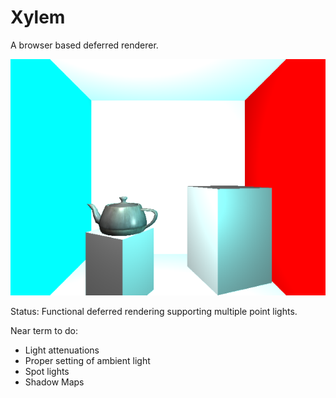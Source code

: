 # Xylem

A browser based deferred renderer.

![cornell box with teapot](notes/ss_2012-05-06.png)

Status: Functional deferred rendering supporting multiple point lights.

Near term to do:
* Light attenuations
* Proper setting of ambient light
* Spot lights
* Shadow Maps
